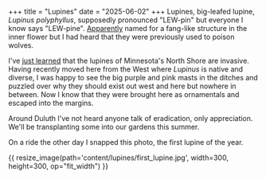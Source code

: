 +++
title = "Lupines"
date = "2025-06-02"
+++
Lupines, big-leafed lupine, *Lupinus polyphyllus*, supposedly pronounced
"LEW-pin" but everyone I know says "LEW-pine".
[Apparently](https://en.wiktionary.org/wiki/lupin#English) named for a
fang-like structure in the inner flower but I had heard that they were
previously used to poison wolves.

I've [just learned](https://en.wikipedia.org/wiki/Lupinus_polyphyllus) that the
lupines of Minnesota's North Shore are invasive. Having recently moved here
from the West where *Lupinus* is native and diverse, I was happy to see the big
purple and pink masts in the ditches and puzzled over why they should exist out
west and here but nowhere in between. Now I know that they were brought here as
ornamentals and escaped into the margins.

Around Duluth I've not heard anyone talk of eradication, only appreciation.
We'll be transplanting some into our gardens this summer.

On a ride the other day I snapped this photo, the first lupine of the year.

{{ resize_image(path='content/lupines/first_lupine.jpg', width=300, height=300, op="fit_width") }}

